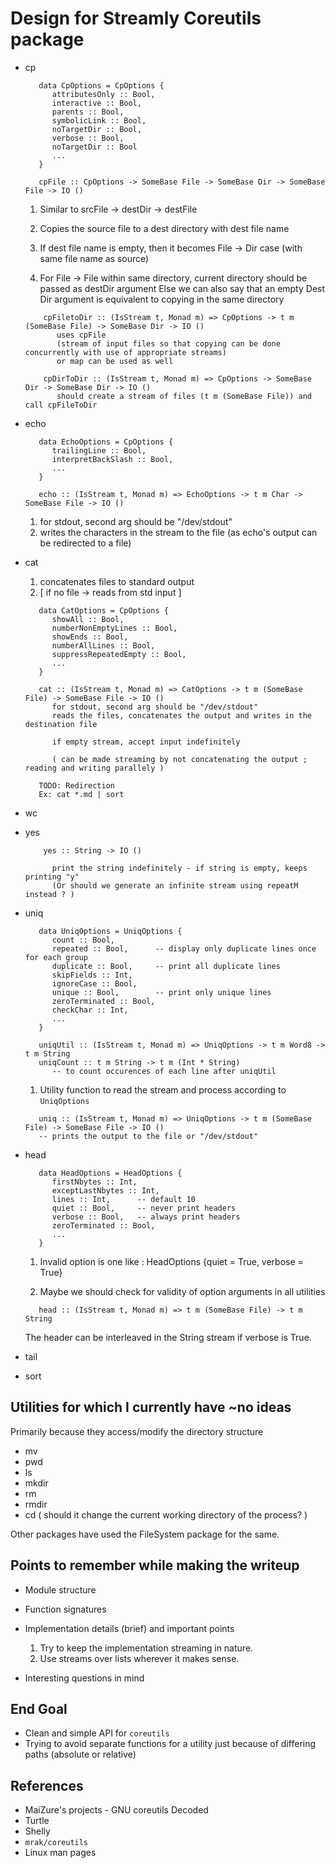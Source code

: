 # Design for Streamly Coreutils package

* cp

   ```
      data CpOptions = CpOptions {
         attributesOnly :: Bool,
         interactive :: Bool,
         parents :: Bool,
         symbolicLink :: Bool,
         noTargetDir :: Bool,
         verbose :: Bool,
         noTargetDir :: Bool
         ...
      }

      cpFile :: CpOptions -> SomeBase File -> SomeBase Dir -> SomeBase File -> IO ()

  ```

  1. Similar to srcFile -> destDir -> destFile
  2. Copies the source file to a dest directory with dest file name
  3. If dest file name is empty, then it becomes File -> Dir case (with same file name as source)

  4. For File -> File within same directory, current directory should be passed as destDir argument
   Else we can also say that an empty Dest Dir argument is equivalent to copying in the same directory

  ```
      cpFiletoDir :: (IsStream t, Monad m) => CpOptions -> t m (SomeBase File) -> SomeBase Dir -> IO ()
         uses cpFile
         (stream of input files so that copying can be done concurrently with use of appropriate streams)
         or map can be used as well

      cpDirToDir :: (IsStream t, Monad m) => CpOptions -> SomeBase Dir -> SomeBase Dir -> IO ()
         should create a stream of files (t m (SomeBase File)) and call cpFileToDir

  ```
* echo

   ```
      data EchoOptions = CpOptions {
         trailingLine :: Bool,
         interpretBackSlash :: Bool,
         ...
      }

      echo :: (IsStream t, Monad m) => EchoOptions -> t m Char -> SomeBase File -> IO ()

   ```

   1. for stdout, second arg should be "/dev/stdout"
   2. writes the characters in the stream to the file
   (as echo's output can be redirected to a file)

* cat
   1. concatenates files to standard output
   2. [ if no file -> reads from std input ]

   ```
      data CatOptions = CpOptions {
         showAll :: Bool,
         numberNonEmptyLines :: Bool,
         showEnds :: Bool,
         numberAllLines :: Bool,
         suppressRepeatedEmpty :: Bool,
         ...
      }

      cat :: (IsStream t, Monad m) => CatOptions -> t m (SomeBase File) -> SomeBase File -> IO ()
         for stdout, second arg should be "/dev/stdout"
         reads the files, concatenates the output and writes in the destination file

         if empty stream, accept input indefinitely

         ( can be made streaming by not concatenating the output ; reading and writing parallely )

      TODO: Redirection
      Ex: cat *.md | sort

  ```

* wc
* yes

   ```
       yes :: String -> IO ()

         print the string indefinitely - if string is empty, keeps printing "y"
         (Or should we generate an infinite stream using repeatM instead ? )

   ```

* uniq

   ```
      data UniqOptions = UniqOptions {
         count :: Bool,
         repeated :: Bool,      -- display only duplicate lines once for each group
         duplicate :: Bool,     -- print all duplicate lines
         skipFields :: Int,
         ignoreCase :: Bool,
         unique :: Bool,        -- print only unique lines
         zeroTerminated :: Bool,
         checkChar :: Int,
         ...
      }

      uniqUtil :: (IsStream t, Monad m) => UniqOptions -> t m Word8 -> t m String
      uniqCount :: t m String -> t m (Int * String)
         -- to count occurences of each line after uniqUtil

   ```
   1. Utility function to read the stream and process according to `UniqOptions`

   ```
      uniq :: (IsStream t, Monad m) => UniqOptions -> t m (SomeBase File) -> SomeBase File -> IO ()
      -- prints the output to the file or "/dev/stdout"

   ```
* head
   ```
      data HeadOptions = HeadOptions {
         firstNbytes :: Int,
         exceptLastNbytes :: Int,
         lines :: Int,      -- default 10
         quiet :: Bool,     -- never print headers
         verbose :: Bool,   -- always print headers
         zeroTerminated :: Bool,
         ...
      }

   ```

   1. Invalid option is one like :
      HeadOptions {quiet = True, verbose = True}

   2. Maybe we should check for validity of option arguments in
      all utilities

   ```
      head :: (IsStream t, Monad m) => t m (SomeBase File) -> t m String

   ```
   The header can be interleaved in the String stream if verbose is True.

* tail

* sort



## Utilities for which I currently have ~no ideas
Primarily because they access/modify the directory structure

* mv
* pwd
* ls
* mkdir
* rm
* rmdir
* cd ( should it change the current working directory of the process? )

Other packages have used the FileSystem package for the same.


## Points to remember while making the writeup

* Module structure
* Function signatures
* Implementation details (brief) and important points
  1. Try to keep the implementation streaming in nature.
  2. Use streams over lists wherever it makes sense.

* Interesting questions in mind


## End Goal

* Clean and simple API for `coreutils`
* Trying to avoid separate functions for a utility just because
  of differing paths (absolute or relative)

## References

* MaiZure's projects - GNU coreutils Decoded
* Turtle
* Shelly
* `mrak/coreutils`
* Linux man pages

